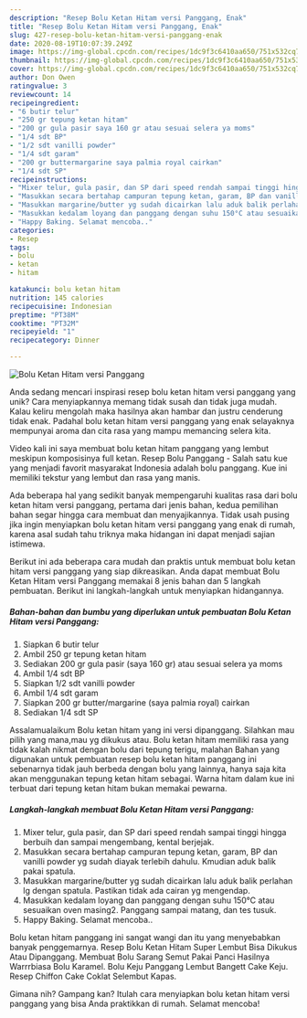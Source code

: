 ```yaml
---
description: "Resep Bolu Ketan Hitam versi Panggang, Enak"
title: "Resep Bolu Ketan Hitam versi Panggang, Enak"
slug: 427-resep-bolu-ketan-hitam-versi-panggang-enak
date: 2020-08-19T10:07:39.249Z
image: https://img-global.cpcdn.com/recipes/1dc9f3c6410aa650/751x532cq70/bolu-ketan-hitam-versi-panggang-foto-resep-utama.jpg
thumbnail: https://img-global.cpcdn.com/recipes/1dc9f3c6410aa650/751x532cq70/bolu-ketan-hitam-versi-panggang-foto-resep-utama.jpg
cover: https://img-global.cpcdn.com/recipes/1dc9f3c6410aa650/751x532cq70/bolu-ketan-hitam-versi-panggang-foto-resep-utama.jpg
author: Don Owen
ratingvalue: 3
reviewcount: 14
recipeingredient:
- "6 butir telur"
- "250 gr tepung ketan hitam"
- "200 gr gula pasir saya 160 gr atau sesuai selera ya moms"
- "1/4 sdt BP"
- "1/2 sdt vanilli powder"
- "1/4 sdt garam"
- "200 gr buttermargarine saya palmia royal cairkan"
- "1/4 sdt SP"
recipeinstructions:
- "Mixer telur, gula pasir, dan SP dari speed rendah sampai tinggi hingga berbuih dan sampai mengembang, kental berjejak."
- "Masukkan secara bertahap campuran tepung ketan, garam, BP dan vanilli powder yg sudah diayak terlebih dahulu. Kmudian aduk balik pakai spatula."
- "Masukkan margarine/butter yg sudah dicairkan lalu aduk balik perlahan lg dengan spatula. Pastikan tidak ada cairan yg mengendap."
- "Masukkan kedalam loyang dan panggang dengan suhu 150°C atau sesuaikan oven masing2. Panggang sampai matang, dan tes tusuk."
- "Happy Baking. Selamat mencoba.."
categories:
- Resep
tags:
- bolu
- ketan
- hitam

katakunci: bolu ketan hitam 
nutrition: 145 calories
recipecuisine: Indonesian
preptime: "PT38M"
cooktime: "PT32M"
recipeyield: "1"
recipecategory: Dinner

---
```



![Bolu Ketan Hitam versi Panggang](https://img-global.cpcdn.com/recipes/1dc9f3c6410aa650/751x532cq70/bolu-ketan-hitam-versi-panggang-foto-resep-utama.jpg)

Anda sedang mencari inspirasi resep bolu ketan hitam versi panggang yang unik? Cara menyiapkannya memang tidak susah dan tidak juga mudah. Kalau keliru mengolah maka hasilnya akan hambar dan justru cenderung tidak enak. Padahal bolu ketan hitam versi panggang yang enak selayaknya mempunyai aroma dan cita rasa yang mampu memancing selera kita.

Video kali ini saya membuat bolu ketan hitam panggang yang lembut meskipun komposisinya full ketan. Resep Bolu Panggang - Salah satu kue yang menjadi favorit masyarakat Indonesia adalah bolu panggang. Kue ini memiliki tekstur yang lembut dan rasa yang manis.

Ada beberapa hal yang sedikit banyak mempengaruhi kualitas rasa dari bolu ketan hitam versi panggang, pertama dari jenis bahan, kedua pemilihan bahan segar hingga cara membuat dan menyajikannya. Tidak usah pusing jika ingin menyiapkan bolu ketan hitam versi panggang yang enak di rumah, karena asal sudah tahu triknya maka hidangan ini dapat menjadi sajian istimewa.


Berikut ini ada beberapa cara mudah dan praktis untuk membuat bolu ketan hitam versi panggang yang siap dikreasikan. Anda dapat membuat Bolu Ketan Hitam versi Panggang memakai 8 jenis bahan dan 5 langkah pembuatan. Berikut ini langkah-langkah untuk menyiapkan hidangannya.

<!--inarticleads1-->

##### Bahan-bahan dan bumbu yang diperlukan untuk pembuatan Bolu Ketan Hitam versi Panggang:

1. Siapkan 6 butir telur
1. Ambil 250 gr tepung ketan hitam
1. Sediakan 200 gr gula pasir (saya 160 gr) atau sesuai selera ya moms
1. Ambil 1/4 sdt BP
1. Siapkan 1/2 sdt vanilli powder
1. Ambil 1/4 sdt garam
1. Siapkan 200 gr butter/margarine (saya palmia royal) cairkan
1. Sediakan 1/4 sdt SP


Assalamualaikum Bolu ketan hitam yang ini versi dipanggang. Silahkan mau pilih yang mana,mau yg dikukus atau. Bolu ketan hitam memiliki rasa yang tidak kalah nikmat dengan bolu dari tepung terigu, malahan Bahan yang digunakan untuk pembuatan resep bolu ketan hitam panggang ini sebenarnya tidak jauh berbeda dengan bolu yang lainnya, hanya saja kita akan menggunakan tepung ketan hitam sebagai. Warna hitam dalam kue ini terbuat dari tepung ketan hitam bukan memakai pewarna. 

<!--inarticleads2-->

##### Langkah-langkah membuat Bolu Ketan Hitam versi Panggang:

1. Mixer telur, gula pasir, dan SP dari speed rendah sampai tinggi hingga berbuih dan sampai mengembang, kental berjejak.
1. Masukkan secara bertahap campuran tepung ketan, garam, BP dan vanilli powder yg sudah diayak terlebih dahulu. Kmudian aduk balik pakai spatula.
1. Masukkan margarine/butter yg sudah dicairkan lalu aduk balik perlahan lg dengan spatula. Pastikan tidak ada cairan yg mengendap.
1. Masukkan kedalam loyang dan panggang dengan suhu 150°C atau sesuaikan oven masing2. Panggang sampai matang, dan tes tusuk.
1. Happy Baking. Selamat mencoba..


Bolu ketan hitam panggang ini sangat wangi dan itu yang menyebabkan banyak penggemarnya. Resep Bolu Ketan Hitam Super Lembut Bisa Dikukus Atau Dipanggang. Membuat Bolu Sarang Semut Pakai Panci Hasilnya Warrrbiasa Bolu Karamel. Bolu Keju Panggang Lembut Bangett Cake Keju. Resep Chiffon Cake Coklat Selembut Kapas. 

Gimana nih? Gampang kan? Itulah cara menyiapkan bolu ketan hitam versi panggang yang bisa Anda praktikkan di rumah. Selamat mencoba!
